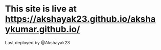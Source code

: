 # This site is live at https://akshayak23.github.io/akshaykumar.github.io/
Last deployed by @Akshayak23 
